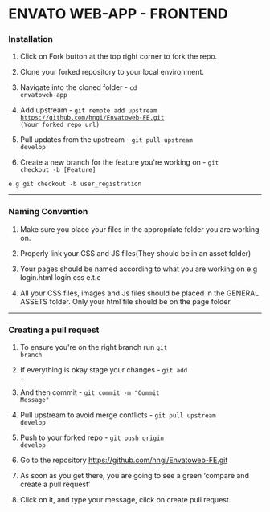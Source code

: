 # ENVATO WEB-APP - FRONTEND

### Installation

1. Click on Fork button at the top right corner to fork the repo.

2. Clone your forked repository to your local environment.

3. Navigate into the cloned folder - <code>cd envatoweb-app</code>

4. Add upstream - <code>git remote add upstream https://github.com/hngi/Envatoweb-FE.git (Your forked repo url)</code>

5. Pull updates from the upstream - <code>git pull upstream develop</code>

6. Create a new branch for the feature you're working on - <code>git checkout -b [Feature]</code>

<code>e.g git checkout -b user_registration</code>

<hr>

### Naming Convention
1. Make sure you place your files in the appropriate folder you are working on.

2. Properly link your CSS and JS files(They should be in an asset folder)
3. Your pages should be named according to what you are working on e.g login.html login.css e.t.c
4. All your CSS files, images and Js files should be placed in the GENERAL ASSETS folder. Only your html file should be on the page folder.

   
<hr>

### Creating a pull request

1. To ensure you're on the right branch run <code>git branch</code>

2. If everything is okay stage your changes -  <code>git add .</code>

3. And then commit - <code>git commit -m "Commit Message"</code>

4. Pull upstream to avoid merge conflicts - <code>git pull upstream develop</code>

5. Push to your forked repo - <code>git push origin develop</code>

6. Go to the repository https://github.com/hngi/Envatoweb-FE.git

7. As soon as you get there, you are going to see a green ‘compare and create a pull request’

8. Click on it, and type your message, click on create pull request.

